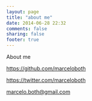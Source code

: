```yaml
---
layout: page
title: "about me"
date: 2014-06-28 22:32
comments: false
sharing: false
footer: true
---
```


About me

https://github.com/marceloboth

https://twitter.com/marceloboth

marcelo.both@gmail.com
